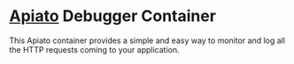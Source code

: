 # [Apiato](https://github.com/apiato/apiato) Debugger Container

This Apiato container provides a simple and easy way to monitor and log all the HTTP requests coming to your application.
